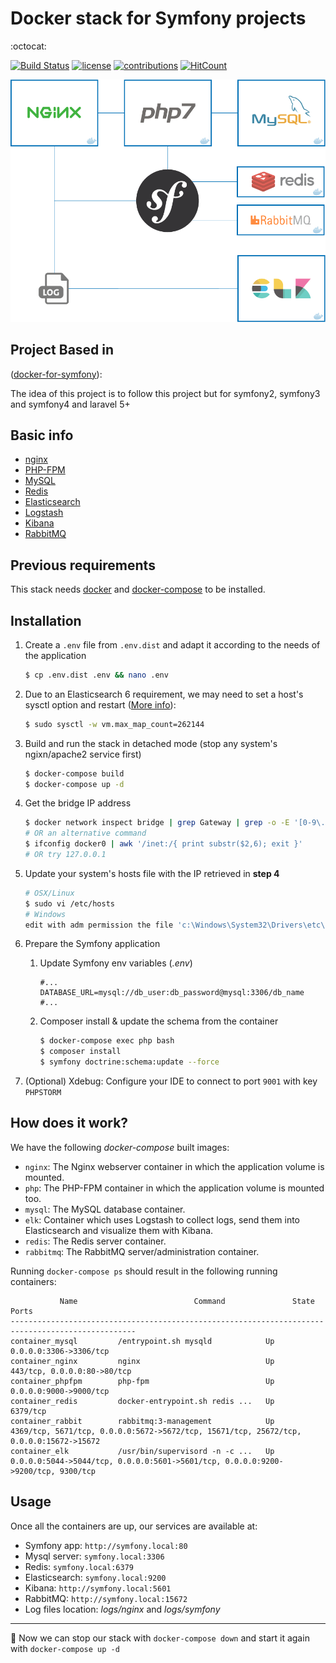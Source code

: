 # Docker stack for Symfony projects

:octocat:

[![Build Status](https://travis-ci.org/viperdigo/docker-symfony.svg?branch=symfony4&style=flat-square)](https://travis-ci.org/viperdigo/docker-symfony)
[![license](https://img.shields.io/github/license/mashape/apistatus.svg?style=flat-square)](LICENSE)
[![contributions](https://img.shields.io/badge/contributions-welcome-brightgreen.svg?style=flat-square)](https://github.com/viperdigo/docker-symfony/issues)
[![HitCount](http://hits.dwyl.com/carlosas/docker-for-symfony.svg)](http://hits.dwyl.com/carlosas/docker-for-symfony)

![](doc/schema.png)

## Project Based in 
([docker-for-symfony](https://github.com/carlosas/docker-for-symfony/tree/symfony-4)):

The idea of this project is to follow this project but for symfony2, symfony3 and symfony4 and laravel 5+

## Basic info

* [nginx](https://nginx.org/)
* [PHP-FPM](https://php-fpm.org/)
* [MySQL](https://www.mysql.com/)
* [Redis](https://redis.io/)
* [Elasticsearch](https://www.elastic.co/products/elasticsearch)
* [Logstash](https://www.elastic.co/products/logstash)
* [Kibana](https://www.elastic.co/products/kibana)
* [RabbitMQ](https://www.rabbitmq.com/)

## Previous requirements

This stack needs [docker](https://www.docker.com/) and [docker-compose](https://docs.docker.com/compose/) to be installed.

## Installation

1. Create a `.env` file from `.env.dist` and adapt it according to the needs of the application

    ```sh
    $ cp .env.dist .env && nano .env
    ```

2.  Due to an Elasticsearch 6 requirement, we may need to set a host's sysctl option and restart ([More info](https://github.com/spujadas/elk-docker/issues/92)):

    ```sh
    $ sudo sysctl -w vm.max_map_count=262144
    ```

3. Build and run the stack in detached mode (stop any system's ngixn/apache2 service first)

    ```sh
    $ docker-compose build
    $ docker-compose up -d
    ```

4. Get the bridge IP address

    ```sh
    $ docker network inspect bridge | grep Gateway | grep -o -E '[0-9\.]+'
    # OR an alternative command
    $ ifconfig docker0 | awk '/inet:/{ print substr($2,6); exit }'
    # OR try 127.0.0.1
    ```

5. Update your system's hosts file with the IP retrieved in **step 4**

    ```sh
    # OSX/Linux
    $ sudo vi /etc/hosts
    # Windows
    edit with adm permission the file 'c:\Windows\System32\Drivers\etc\hosts'

6. Prepare the Symfony application
    1. Update Symfony env variables (*.env*)

        ```
        #...
        DATABASE_URL=mysql://db_user:db_password@mysql:3306/db_name
        #...
        ```

    2. Composer install & update the schema from the container

        ```sh
        $ docker-compose exec php bash
        $ composer install
        $ symfony doctrine:schema:update --force
        ```
7. (Optional) Xdebug: Configure your IDE to connect to port `9001` with key `PHPSTORM`

## How does it work?

We have the following *docker-compose* built images:

* `nginx`: The Nginx webserver container in which the application volume is mounted.
* `php`: The PHP-FPM container in which the application volume is mounted too.
* `mysql`: The MySQL database container.
* `elk`: Container which uses Logstash to collect logs, send them into Elasticsearch and visualize them with Kibana.
* `redis`: The Redis server container.
* `rabbitmq`: The RabbitMQ server/administration container.

Running `docker-compose ps` should result in the following running containers:

```
           Name                          Command               State              Ports
--------------------------------------------------------------------------------------------------
container_mysql         /entrypoint.sh mysqld            Up      0.0.0.0:3306->3306/tcp
container_nginx         nginx                            Up      443/tcp, 0.0.0.0:80->80/tcp
container_phpfpm        php-fpm                          Up      0.0.0.0:9000->9000/tcp
container_redis         docker-entrypoint.sh redis ...   Up      6379/tcp
container_rabbit        rabbitmq:3-management            Up      4369/tcp, 5671/tcp, 0.0.0.0:5672->5672/tcp, 15671/tcp, 25672/tcp, 0.0.0.0:15672->15672
container_elk           /usr/bin/supervisord -n -c ...   Up      0.0.0.0:5044->5044/tcp, 0.0.0.0:5601->5601/tcp, 0.0.0.0:9200->9200/tcp, 9300/tcp
```

## Usage

Once all the containers are up, our services are available at:

* Symfony app: `http://symfony.local:80`
* Mysql server: `symfony.local:3306`
* Redis: `symfony.local:6379`
* Elasticsearch: `symfony.local:9200`
* Kibana: `http://symfony.local:5601`
* RabbitMQ: `http://symfony.local:15672`
* Log files location: *logs/nginx* and *logs/symfony*

---

:tada: Now we can stop our stack with `docker-compose down` and start it again with `docker-compose up -d`
